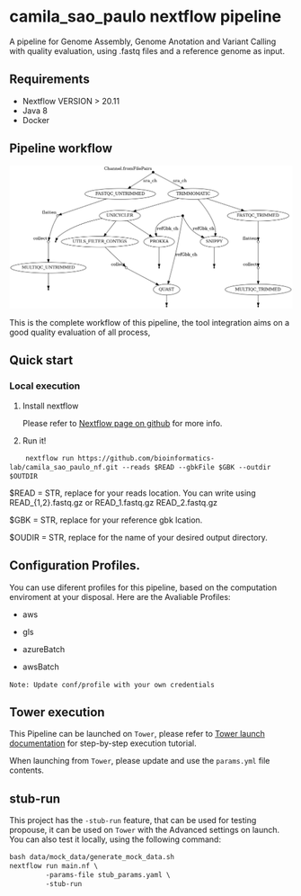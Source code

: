 # camila_sao_paulo nextflow pipeline
A pipeline for Genome Assembly, Genome Anotation and Variant Calling with quality evaluation, using .fastq files and a reference genome as input.

## Requirements

* Nextflow VERSION > 20.11
* Java 8
* Docker

## Pipeline workflow

![dag file](./resources/dag.png)

This is the complete workflow of this pipeline, the tool integration aims on a good quality evaluation of all process, 

## Quick start

### Local execution
1. Install nextflow 

	Please refer to [Nextflow page on github](https://github.com/nextflow-io/nextflow/) for more info.

2. Run it!

```
	nextflow run https://github.com/bioinformatics-lab/camila_sao_paulo_nf.git --reads $READ --gbkFile $GBK --outdir $OUTDIR

```

$READ = STR, replace for your reads location. You can write using READ_{1,2}.fastq.gz or READ_1.fastq.gz READ_2.fastq.gz 

$GBK = STR, replace for your reference gbk lcation.

$OUDIR = STR, replace for the name of your desired output directory.

## Configuration Profiles.

You can use diferent profiles for this pipeline, based on the computation enviroment at your disposal. Here are the Avaliable Profiles:

* aws 

* gls

* azureBatch

* awsBatch

`Note: Update conf/profile with your own credentials`

## Tower execution
This Pipeline can be launched on `Tower`, please refer to [Tower launch documentation](https://help.tower.nf/docs/launch/overview/) for step-by-step execution tutorial.

When launching from `Tower`, please update and use the `params.yml` file contents.

## stub-run
This project has the `-stub-run` feature, that can be used for testing propouse, it can be used on `Tower` with the Advanced settings on launch. You can also test it locally, using the following command:

```
bash data/mock_data/generate_mock_data.sh
nextflow run main.nf \
		 -params-file stub_params.yaml \
		 -stub-run
``` 
